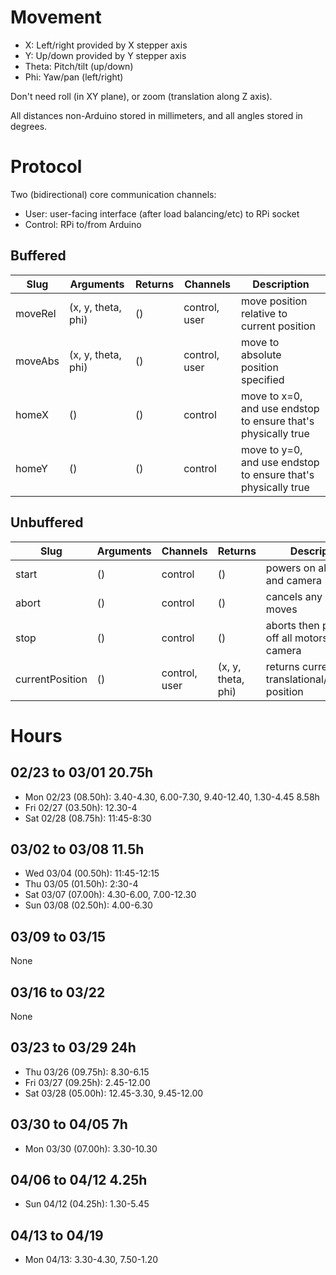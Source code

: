 # Movement
 * X: Left/right provided by X stepper axis
 * Y: Up/down provided by Y stepper axis
 * Theta: Pitch/tilt (up/down)
 * Phi: Yaw/pan (left/right)

Don't need roll (in XY plane), or zoom (translation along Z axis).

All distances non-Arduino stored in millimeters, and all angles stored in degrees.

# Protocol
Two (bidirectional) core communication channels:
* User: user-facing interface (after load balancing/etc) to RPi socket
* Control: RPi to/from Arduino

## Buffered
| Slug    | Arguments          | Returns | Channels      | Description                                                   |
|---------|--------------------|---------|---------------|---------------------------------------------------------------|
| moveRel | (x, y, theta, phi) | ()      | control, user | move position relative to current position                    |
| moveAbs | (x, y, theta, phi) | ()      | control, user | move to absolute position specified                           |
| homeX   | ()                 | ()      | control       | move to x=0, and use endstop to ensure that's physically true |
| homeY   | ()                 | ()      | control       | move to y=0, and use endstop to ensure that's physically true |

## Unbuffered
| Slug            | Arguments | Channels      | Returns            | Description                                       |
|-----------------|-----------|---------------|--------------------|---------------------------------------------------|
| start           | ()        | control       | ()                 | powers on all motors and camera                   |
| abort           | ()        | control       | ()                 | cancels any buffered moves                        |
| stop            | ()        | control       | ()                 | aborts then powers off all motors and camera      |
| currentPosition | ()        | control, user | (x, y, theta, phi) | returns current translational/rotational position |

# Hours
## 02/23 to 03/01 20.75h
* Mon 02/23 (08.50h): 3.40-4.30, 6.00-7.30, 9.40-12.40, 1.30-4.45 8.58h
* Fri 02/27 (03.50h): 12.30-4
* Sat 02/28 (08.75h): 11:45-8:30

## 03/02 to 03/08 11.5h
* Wed 03/04 (00.50h): 11:45-12:15
* Thu 03/05 (01.50h): 2:30-4
* Sat 03/07 (07.00h): 4.30-6.00, 7.00-12.30
* Sun 03/08 (02.50h): 4.00-6.30

## 03/09 to 03/15
None

## 03/16 to 03/22
None

## 03/23 to 03/29 24h
* Thu 03/26 (09.75h): 8.30-6.15
* Fri 03/27 (09.25h): 2.45-12.00
* Sat 03/28 (05.00h): 12.45-3.30, 9.45-12.00

## 03/30 to 04/05 7h
* Mon 03/30 (07.00h): 3.30-10.30

## 04/06 to 04/12 4.25h
* Sun 04/12 (04.25h): 1.30-5.45

## 04/13 to 04/19
* Mon 04/13: 3.30-4.30, 7.50-1.20
